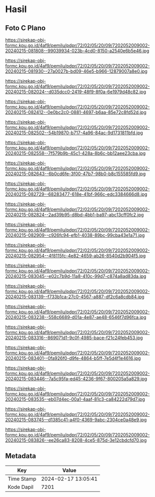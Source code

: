# Hasil

## Foto C Plano

https://sirekap-obj-formc.kpu.go.id/4af9/pemilu/pdpr/72/02/05/20/09/7202052009002-20240215-081808--99039934-023b-4cd0-8150-a2540e6b5e46.jpg

https://sirekap-obj-formc.kpu.go.id/4af9/pemilu/pdpr/72/02/05/20/09/7202052009002-20240215-081930--27a0027b-bd09-46e5-b966-12879007a8e0.jpg

https://sirekap-obj-formc.kpu.go.id/4af9/pemilu/pdpr/72/02/05/20/09/7202052009002-20240215-082024--d035dcc0-2419-48f9-8f0a-6e1979d48c82.jpg

https://sirekap-obj-formc.kpu.go.id/4af9/pemilu/pdpr/72/02/05/20/09/7202052009002-20240215-082412--0e0bc2c0-0881-4697-b6aa-85e72c8fd52d.jpg

https://sirekap-obj-formc.kpu.go.id/4af9/pemilu/pdpr/72/02/05/20/09/7202052009002-20240215-082502--54b19870-b717-4a96-84ac-9d1731811bfd.jpg

https://sirekap-obj-formc.kpu.go.id/4af9/pemilu/pdpr/72/02/05/20/09/7202052009002-20240215-082558--7f579b9b-45c1-428a-8b6c-bb12aee23cba.jpg

https://sirekap-obj-formc.kpu.go.id/4af9/pemilu/pdpr/72/02/05/20/09/7202052009002-20240215-082643--6b0cd6fe-3f00-47b7-98b0-b8c155585fd9.jpg

https://sirekap-obj-formc.kpu.go.id/4af9/pemilu/pdpr/72/02/05/20/09/7202052009002-20240215-082729--68283477-618e-41bf-966c-edc3384666d8.jpg

https://sirekap-obj-formc.kpu.go.id/4af9/pemilu/pdpr/72/02/05/20/09/7202052009002-20240215-082824--2ad39b95-d8bd-4bb1-ba97-abc13cff0fc2.jpg

https://sirekap-obj-formc.kpu.go.id/4af9/pemilu/pdpr/72/02/05/20/09/7202052009002-20240215-082909--c926fc94-efb1-4038-89bc-99cba43e1a71.jpg

https://sirekap-obj-formc.kpu.go.id/4af9/pemilu/pdpr/72/02/05/20/09/7202052009002-20240215-082954--4f8115fc-4e82-4659-ab26-8540d2b904f5.jpg

https://sirekap-obj-formc.kpu.go.id/4af9/pemilu/pdpr/72/02/05/20/09/7202052009002-20240215-083045--e02c7b9d-11a8-410c-99d7-c874a8ad83da.jpg

https://sirekap-obj-formc.kpu.go.id/4af9/pemilu/pdpr/72/02/05/20/09/7202052009002-20240215-083139--f733b1ca-27c0-4567-a887-df2c6a8cdb84.jpg

https://sirekap-obj-formc.kpu.go.id/4af9/pemilu/pdpr/72/02/05/20/09/7202052009002-20240215-083238--558c6689-d01a-4e87-ae48-6546f7d96fca.jpg

https://sirekap-obj-formc.kpu.go.id/4af9/pemilu/pdpr/72/02/05/20/09/7202052009002-20240215-083316--869071d1-9c0f-4985-bace-f21c24feb453.jpg

https://sirekap-obj-formc.kpu.go.id/4af9/pemilu/pdpr/72/02/05/20/09/7202052009002-20240215-083401--0fa926f0-d9fe-4864-b5ff-7e5d4f1e4616.jpg

https://sirekap-obj-formc.kpu.go.id/4af9/pemilu/pdpr/72/02/05/20/09/7202052009002-20240215-083446--7a5c95fa-ed45-4236-9f67-800205a5a829.jpg

https://sirekap-obj-formc.kpu.go.id/4af9/pemilu/pdpr/72/02/05/20/09/7202052009002-20240215-083535--eb07d4ec-00a1-4aaf-81c3-ca84222d79d7.jpg

https://sirekap-obj-formc.kpu.go.id/4af9/pemilu/pdpr/72/02/05/20/09/7202052009002-20240215-083745--d1385c41-a4f0-4369-9abc-2304ce0a48e9.jpg

https://sirekap-obj-formc.kpu.go.id/4af9/pemilu/pdpr/72/02/05/20/09/7202052009002-20240215-083826--ee26ca83-8208-4ce5-875d-3e12cbdcfd70.jpg


## Metadata

| Key        | Value               |
| ---------- | ------------------- |
| Time Stamp | 2024-02-17 13:05:41 |
| Kode Dapil | 7201                |



